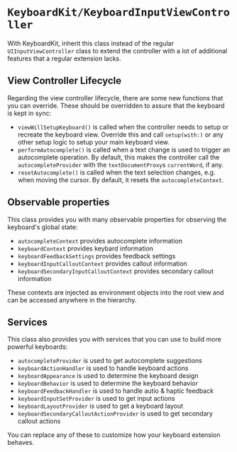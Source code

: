 # ``KeyboardKit/KeyboardInputViewController``

With KeyboardKit, inherit this class instead of the regular
`UIInputViewController` class to extend the controller with
a lot of additional features that a regular extension lacks.


## View Controller Lifecycle

Regarding the view controller lifecycle, there are some new
functions that you can override. These should be overridden
to assure that the keyboard is kept in sync:

* ``viewWillSetupKeyboard()`` is called when the controller
needs to setup or recreate the keyboard view. Override this
and call ``setup(with:)`` or any other setup logic to setup
your main keyboard view.
* ``performAutocomplete()`` is called when a text change is
used to trigger an autocomplete operation. By default, this
makes the controller call the ``autocompleteProvider`` with
the ``textDocumentProxy``s `currentWord`, if any.
* ``resetAutocomplete()`` is called when the text selection
changes, e.g. when moving the cursor. By default, it resets
the ``autocompleteContext``.


## Observable properties

This class provides you with many observable properties for
observing the keyboard's global state:

* ``autocompleteContext`` provides autocomplete information
* ``keyboardContext`` provides keybard information
* ``keyboardFeedbackSettings`` provides feedback settings
* ``keyboardInputCalloutContext`` provides callout information
* ``keyboardSecondaryInputCalloutContext`` provides secondary callout information

These contexts are injected as environment objects into the
root view and can be accessed anywhere in the hierarchy.


## Services

This class also provides you with services that you can use
to build more powerful keyboards:

* ``autocompleteProvider`` is used to get autocomplete suggestions
* ``keyboardActionHandler`` is used to handle keyboard actions
* ``keyboardAppearance`` is used to determine the keyboard design
* ``keyboardBehavior`` is used to determine the keyboard behavior
* ``keyboardFeedbackHandler`` is used to handle autio & haptic feedback
* ``keyboardInputSetProvider`` is used to get input actions
* ``keyboardLayoutProvider`` is used to get a keyboard layout
* ``keyboardSecondaryCalloutActionProvider`` is used to get secondary callout actions

You can replace any of these to customize how your keyboard
extension behaves.
